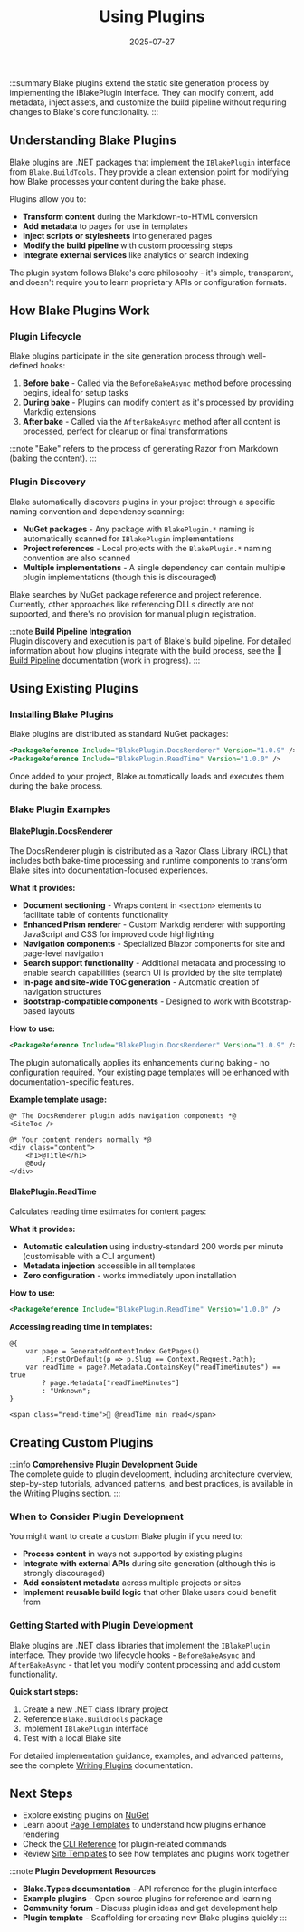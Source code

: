 ﻿---
title: 'Using Plugins'
date: 2025-07-27
image: images/blake-logo.png
tags: []
description: "Describes how to extend Blake's functionality with plugins."
iconIdentifier: "bi bi-plus-square-fill-nav-menu"
pageOrder: 5
category: "Using Blake"
---

:::summary
Blake plugins extend the static site generation process by implementing the IBlakePlugin interface. They can modify content, add metadata, inject assets, and customize the build pipeline without requiring changes to Blake's core functionality.
:::

## Understanding Blake Plugins

Blake plugins are .NET packages that implement the `IBlakePlugin` interface from `Blake.BuildTools`. They provide a clean extension point for modifying how Blake processes your content during the bake phase.

Plugins allow you to:

- **Transform content** during the Markdown-to-HTML conversion
- **Add metadata** to pages for use in templates
- **Inject scripts or stylesheets** into generated pages
- **Modify the build pipeline** with custom processing steps
- **Integrate external services** like analytics or search indexing

The plugin system follows Blake's core philosophy - it's simple, transparent, and doesn't require you to learn proprietary APIs or configuration formats.

## How Blake Plugins Work

### Plugin Lifecycle

Blake plugins participate in the site generation process through well-defined hooks:

1. **Before bake**      - Called via the `BeforeBakeAsync` method before processing begins, ideal for setup tasks
2. **During bake**      - Plugins can modify content as it's processed by providing Markdig extensions
3. **After bake**   - Called via the `AfterBakeAsync` method after all content is processed, perfect for cleanup or final transformations

:::note
"Bake" refers to the process of generating Razor from Markdown (baking the content).
:::

### Plugin Discovery

Blake automatically discovers plugins in your project through a specific naming convention and dependency scanning:

- **NuGet packages** - Any package with `BlakePlugin.*` naming is automatically scanned for `IBlakePlugin` implementations
- **Project references** - Local projects with the `BlakePlugin.*` naming convention are also scanned
- **Multiple implementations** - A single dependency can contain multiple plugin implementations (though this is discouraged)

Blake searches by NuGet package reference and project reference. Currently, other approaches like referencing DLLs directly are not supported, and there's no provision for manual plugin registration.

:::note
**Build Pipeline Integration**    
Plugin discovery and execution is part of Blake's build pipeline. For detailed information about how plugins integrate with the build process, see the 🚧 [Build Pipeline](/pages/2%20using%20blake/build-pipeline) documentation (work in progress).
:::

## Using Existing Plugins

### Installing Blake Plugins

Blake plugins are distributed as standard NuGet packages:

```xml
<PackageReference Include="BlakePlugin.DocsRenderer" Version="1.0.9" />
<PackageReference Include="BlakePlugin.ReadTime" Version="1.0.0" />
```

Once added to your project, Blake automatically loads and executes them during the bake process.

### Blake Plugin Examples

#### BlakePlugin.DocsRenderer

The DocsRenderer plugin is distributed as a Razor Class Library (RCL) that includes both bake-time processing and runtime components to transform Blake sites into documentation-focused experiences.

**What it provides:**

- **Document sectioning** - Wraps content in `<section>` elements to facilitate table of contents functionality
- **Enhanced Prism renderer** - Custom Markdig renderer with supporting JavaScript and CSS for improved code highlighting
- **Navigation components** - Specialized Blazor components for site and page-level navigation
- **Search support functionality** - Additional metadata and processing to enable search capabilities (search UI is provided by the site template)
- **In-page and site-wide TOC generation** - Automatic creation of navigation structures
- **Bootstrap-compatible components** - Designed to work with Bootstrap-based layouts

**How to use:**

```xml
<PackageReference Include="BlakePlugin.DocsRenderer" Version="1.0.9" />
```

The plugin automatically applies its enhancements during baking - no configuration required. Your existing page templates will be enhanced with documentation-specific features.

**Example template usage:**

```razor
@* The DocsRenderer plugin adds navigation components *@
<SiteToc />

@* Your content renders normally *@
<div class="content">
    <h1>@Title</h1>
    @Body
</div>
```

#### BlakePlugin.ReadTime

Calculates reading time estimates for content pages:

**What it provides:**

- **Automatic calculation** using industry-standard 200 words per minute (customisable with a CLI argument)
- **Metadata injection** accessible in all templates
- **Zero configuration** - works immediately upon installation

**How to use:**

```xml
<PackageReference Include="BlakePlugin.ReadTime" Version="1.0.0" />
```

**Accessing reading time in templates:**

```razor
@{
    var page = GeneratedContentIndex.GetPages()
        .FirstOrDefault(p => p.Slug == Context.Request.Path);
    var readTime = page?.Metadata.ContainsKey("readTimeMinutes") == true 
        ? page.Metadata["readTimeMinutes"] 
        : "Unknown";
}

<span class="read-time">📖 @readTime min read</span>
```

## Creating Custom Plugins

:::info
**Comprehensive Plugin Development Guide**    
The complete guide to plugin development, including architecture overview, step-by-step tutorials, advanced patterns, and best practices, is available in the [Writing Plugins](/pages/7%20writing%20plugins/overview) section.
:::

### When to Consider Plugin Development

You might want to create a custom Blake plugin if you need to:

- **Process content** in ways not supported by existing plugins
- **Integrate with external APIs** during site generation (although this is strongly discouraged)
- **Add consistent metadata** across multiple projects or sites
- **Implement reusable build logic** that other Blake users could benefit from

### Getting Started with Plugin Development

Blake plugins are .NET class libraries that implement the `IBlakePlugin` interface. They provide two lifecycle hooks - `BeforeBakeAsync` and `AfterBakeAsync` - that let you modify content processing and add custom functionality.

**Quick start steps:**
1. Create a new .NET class library project
2. Reference `Blake.BuildTools` package
3. Implement `IBlakePlugin` interface
4. Test with a local Blake site

For detailed implementation guidance, examples, and advanced patterns, see the complete [Writing Plugins](/pages/7%20writing%20plugins/overview) documentation.

## Next Steps

- Explore existing plugins on [NuGet](https://www.nuget.org/packages?q=BlakePlugin)
- Learn about [Page Templates](/pages/2%20using%20blake/page-templates) to understand how plugins enhance rendering
- Check the [CLI Reference](/pages/2%20using%20blake/cli) for plugin-related commands
- Review [Site Templates](/pages/2%20using%20blake/site-templates) to see how templates and plugins work together

:::note
**Plugin Development Resources**

- **Blake.Types documentation** - API reference for the plugin interface
- **Example plugins** - Open source plugins for reference and learning
- **Community forum** - Discuss plugin ideas and get development help
- **Plugin template** - Scaffolding for creating new Blake plugins quickly
:::